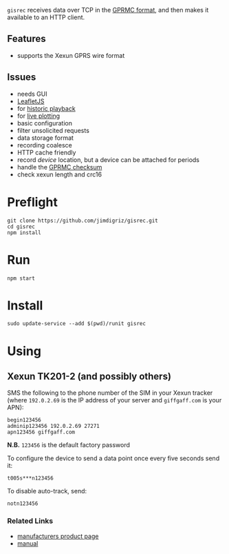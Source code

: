 `gisrec` receives data over TCP in the [GPRMC format](http://aprs.gids.nl/nmea/#rmc), and then makes it available to an HTTP client.

## Features

 * supports the Xexun GPRS wire format

## Issues

 * needs GUI
  * [LeafletJS](http://leafletjs.com/)
  * for [historic playback](https://github.com/hallahan/LeafletPlayback)
  * for [live plotting](https://github.com/perliedman/leaflet-realtime)
 * basic configuration
  * filter unsolicited requests
 * data storage format
  * recording coalesce
  * HTTP cache friendly
  * record *device* location, but a device can be attached for periods
 * handle the [GPRMC checksum](http://www.tigoe.com/pcomp/code/Processing/127/)
 * check xexun length and crc16

# Preflight

    git clone https://github.com/jimdigriz/gisrec.git
    cd gisrec
    npm install

# Run

    npm start

# Install

    sudo update-service --add $(pwd)/runit gisrec

# Using

## Xexun TK201-2 (and possibly others)

SMS the following to the phone number of the SIM in your Xexun tracker (where `192.0.2.69` is the IP address of your server and `giffgaff.com` is your APN):

    begin123456
    adminip123456 192.0.2.69 27271
    apn123456 giffgaff.com

**N.B.** `123456` is the default factory password

To configure the device to send a data point once every five seconds send it:

    t005s***n123456

To disable auto-track, send:

    notn123456

### Related Links

  * [manufacturers product page](http://www.gpstrackerchina.com/p131-GPS-Portable-Tracker-TK201-2/)
  * [manual](http://www.jimsgpstracker.com/manual/tk201-user-manual.pdf)
